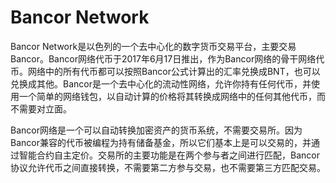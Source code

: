 # 

# Bancor Network


Bancor Network是以色列的一个去中心化的数字货币交易平台，主要交易Bancor。Bancor网络代币于2017年6月17日推出，作为Bancor网络的骨干网络代币。网络中的所有代币都可以按照Bancor公式计算出的汇率兑换成BNT，也可以兑换成其他。Bancor是一个去中心化的流动性网络，允许你持有任何代币，并使用一个简单的网络钱包，以自动计算的价格将其转换成网络中的任何其他代币，而不需要对立面。

Bancor网络是一个可以自动转换加密资产的货币系统，不需要交易所。因为Bancor兼容的代币被编程为持有储备基金，所以它们基本上是可以交易的，并通过智能合约自主定价。交易所的主要功能是在两个参与者之间进行匹配，Bancor协议允许代币之间直接转换，不需要第二方参与交易，也不需要第三方匹配交易。

